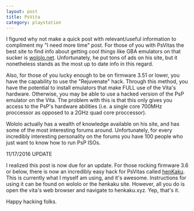 ```yaml
---
layout: post
title: PsVita
category: playstation
---
```


I figured why not make a quick post with relevant/useful information to compliment my "I need more time" post. For those of you with PsVitas the best site to find info about getting cool things like GBA emulators on that sucker is [wololo.net](http://www.wololo.net). Unfortunately, he put tons of ads on his site, but it nonetheless stands as the most up to date info in this regard.

Also, for those of you lucky enough to be on firmware 3.51 or lower, you have the capability to use the "Rejuvenate" hack. Through this method, you have the potential to install emulators that make FULL use of the Vita's hardware. Otherwise, you may be able to use a hacked version of the PsP emulator on the Vita. The problem with this is that this only gives you access to the PsP's hardware abilities (i.e. a single core 700MHz proccessor as opposed to a 2GHz quad core proccessor).

Wololo actually has a wealth of knowledge available on his site, and has some of the most interesting forums around. Unfortunately, for every incredibly interesting personality on the forums you have 100 people who just want to know how to run PsP ISOs.

11/17/2016 UPDATE

I realized this post is now due for an update. For those rocking firmware 3.6 or below, there is now an incredibly easy hack for PsVitas called [henKaku](https://henkaku.xyz). This is currently what I myself am using, and it's awesome. Instructions for using it can be found on wololo or the henkaku site. However, all you do is open the vita's web browser and navigate to henkaku.xyz. Yep, that's it.

Happy hacking folks.

